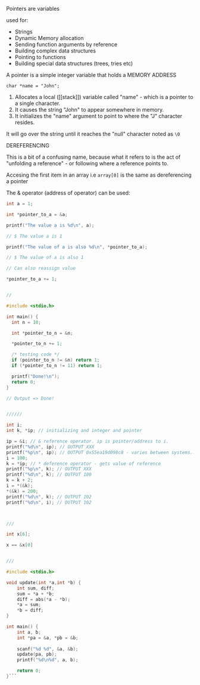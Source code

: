 Pointers are variables

used for:
* Strings
* Dynamic Memory allocation
* Sending function arguments by reference
* Building complex data structures
* Pointing to functions
* Building special data structures (trees, tries etc)

A pointer is a simple integer variable that holds a MEMORY ADDRESS

```
char *name = "John";
```

1. Allocates a local ([[stack]]) variable called "name" - which is a pointer to a single character.
2. It causes the string "John" to appear somewhere in memory.
3. It initializes the "name" argument to point to where the "J" character resides.

It will go over the string until it reaches the "null" character noted as `\0`



DEREFERENCING

This is a bit of a confusing name, because what it refers to
is the act of "unfolding a reference" - or following where a reference
points to.

Accesing the first item in an array i.e
`array[0]`
is the same as dereferencing a pointer


The & operator (address of operator) can be used:

```c
int a = 1;

int *pointer_to_a = &a;

printf("The value a is %d\n", a);

// $ The value a is 1

printf("The value of a is also %d\n", *pointer_to_a);

// $ The value of a is also 1

// Can also reassign value

*pointer_to_a += 1;


//

#include <stdio.h>

int main() {
  int n = 10;

  int *pointer_to_n = &n;

  *pointer_to_n += 1;

  /* testing code */
  if (pointer_to_n != &n) return 1;
  if (*pointer_to_n != 11) return 1;

  printf("Done!\n");
  return 0;
}

// Output => Done!


//////

int i; 
int k, *ip; // initializing and integer and pointer

ip = &i; // & reference operator. ip is pointer/address to i.
printf("%d\n", ip); // OUTPUT XXX
printf("%p\n", ip); // OUTPUT 0x55ea19d098c8 - varies between systems...
i = 100;
k = *ip; // * deference operator - gets value of reference
printf("%p\n", k); // OUTPUT XXX
printf("%d\n", k); // OUTPUT 100
k = k + 2;
i = *(&k);
*(&k) = 200;
printf("%d\n", k); // OUTPUT 102
printf("%d\n", i); // OUTPUT 102



///

int x[6];

x == &x[0]


///

#include <stdio.h>

void update(int *a,int *b) {
    int sum, diff;
    sum = *a + *b;
    diff = abs(*a - *b);
    *a = sum;
    *b = diff;
}

int main() {
    int a, b;
    int *pa = &a, *pb = &b;
    
    scanf("%d %d", &a, &b);
    update(pa, pb);
    printf("%d\n%d", a, b);

    return 0;
}```
